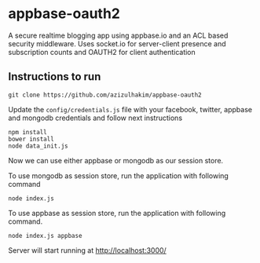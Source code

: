 # appbase-oauth2

A secure realtime blogging app using appbase.io and an ACL based security middleware. Uses socket.io for server-client presence and subscription counts and OAUTH2 for client authentication

## Instructions to run

```
git clone https://github.com/azizulhakim/appbase-oauth2
```

Update the ```config/credentials.js``` file with your facebook, twitter, appbase and mongodb credentials and follow next instructions


```
npm install
bower install
node data_init.js
```

Now we can use either appbase or mongodb as our session store.

To use mongodb as session store, run the application with following command

```node index.js``` 

To use appbase as session store, run the application with following command.

```node index.js appbase```

Server will start running at [http://localhost:3000/](http://localhost:3000/)
